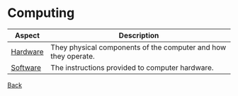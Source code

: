 # Computing

| Aspect | Description
|---|---|
| [Hardware](hardware) | They physical components of the computer and how they operate.
| [Software](software) | The instructions provided to computer hardware.

[Back](./README.md)